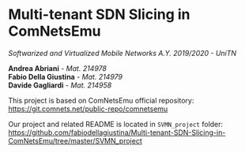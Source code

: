 # Multi-tenant SDN Slicing in ComNetsEmu
*Softwarized and Virtualized Mobile Networks A.Y. 2019/2020 - UniTN*

**Andrea Abriani** - _Mat. 214978_  
**Fabio Della Giustina** - _Mat. 214979_  
**Davide Gagliardi** - _Mat. 214958_

This project is based on ComNetsEmu official repository:  
https://git.comnets.net/public-repo/comnetsemu

Our project and related README is located in `SVMN_project` folder:  
https://github.com/fabiodellagiustina/Multi-tenant-SDN-Slicing-in-ComNetsEmu/tree/master/SVMN_project
